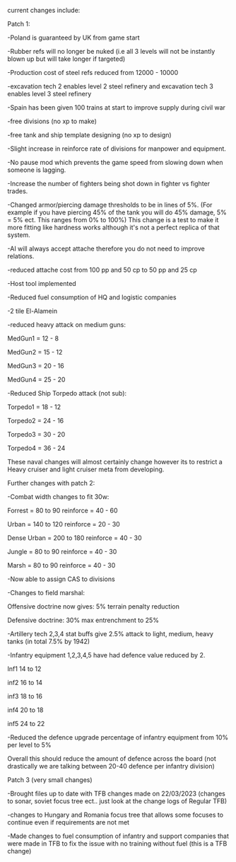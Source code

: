 current changes include:

Patch 1:

-Poland is guaranteed by UK from game start

-Rubber refs will no longer be nuked (i.e all 3 levels will not be instantly blown up but will take longer if targeted)

-Production cost of steel refs reduced from 12000 - 10000

-excavation tech 2 enables level 2 steel refinery and excavation tech 3 enables level 3 steel refinery

-Spain has been given 100 trains at start to improve supply during civil war

-free divisions (no xp to make)

-free tank and ship template designing (no xp to design)

-Slight increase in reinforce rate of divisions for manpower and equipment.

-No pause mod which prevents the game speed from slowing down when someone is lagging.

-Increase the number of fighters being shot down in fighter vs fighter trades.

-Changed armor/piercing damage thresholds to be in lines of 5%. (For example if you have piercing 45% of the tank you will do 45% damage, 5% = 5% ect. This ranges from 0% to 100%) This change is a test to make it more fitting like hardness works although it's not a perfect replica of that system.

-AI will always accept attache therefore you do not need to improve relations.

-reduced attache cost from 100 pp and 50 cp to 50 pp and 25 cp

-Host tool implemented

-Reduced fuel consumption of HQ and logistic companies

-2 tile El-Alamein

-reduced heavy attack on medium guns:

MedGun1 = 12 - 8

MedGun2 = 15 - 12

MedGun3 = 20 - 16

MedGun4 = 25 - 20

-Reduced Ship Torpedo attack (not sub):

Torpedo1 = 18 - 12

Torpedo2 = 24 - 16

Torpedo3 = 30 - 20

Torpedo4 = 36 - 24

These naval changes will almost certainly change however its to restrict a Heavy cruiser and light cruiser meta from developing.

Further changes with patch 2:

-Combat width changes to fit 30w:

Forrest = 80 to 90 reinforce = 40 - 60

Urban = 140 to 120 reinforce = 20 - 30

Dense Urban = 200 to 180 reinforce = 40 - 30

Jungle = 80 to 90 reinforce = 40 - 30

Marsh = 80 to 90 reinforce = 40 - 30

-Now able to assign CAS to divisions

-Changes to field marshal:

Offensive doctrine now gives: 5% terrain penalty reduction

Defensive doctrine: 30% max entrenchment to 25%

-Artillery tech 2,3,4 stat buffs give 2.5% attack to light, medium, heavy tanks (in total 7.5% by 1942)

-Infantry equipment 1,2,3,4,5 have had defence value reduced by 2.

Inf1 14 to 12

inf2 16 to 14

inf3 18 to 16

inf4 20 to 18

inf5 24 to 22

-Reduced the defence upgrade percentage of infantry equipment from 10% per level to 5%

Overall this should reduce the amount of defence across the board (not drastically we are talking between 20-40 defence per infantry division)

Patch 3 (very small changes)

-Brought files up to date with TFB changes made on 22/03/2023 (changes to sonar, soviet focus tree ect.. just look at the change logs of Regular TFB)

-changes to Hungary and Romania focus tree that allows some focuses to continue even if requirements are not met

-Made changes to fuel consumption of infantry and support companies that were made in TFB to fix the issue with no training without fuel (this is a TFB change)
